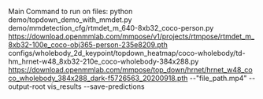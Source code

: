 Main Command to run on files:
python demo/topdown_demo_with_mmdet.py demo/mmdetection_cfg/rtmdet_m_640-8xb32_coco-person.py https://download.openmmlab.com/mmpose/v1/projects/rtmpose/rtmdet_m_8xb32-100e_coco-obj365-person-235e8209.pth configs/wholebody_2d_keypoint/topdown_heatmap/coco-wholebody/td-hm_hrnet-w48_8xb32-210e_coco-wholebody-384x288.py https://download.openmmlab.com/mmpose/top_down/hrnet/hrnet_w48_coco_wholebody_384x288_dark-f5726563_20200918.pth --"file_path.mp4" --output-root vis_results --save-predictions
